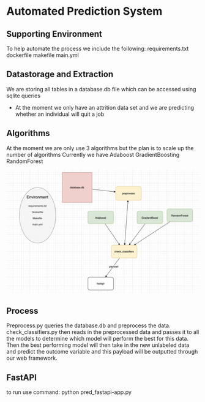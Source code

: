 # Automated Prediction System

## Supporting Environment

To help automate the process we include the following:
requirements.txt
dockerfile
makefile
main.yml

## Datastorage and Extraction

We are storing all tables in a database.db file which can be accessed using sqlite queries
- At the moment we only have an attrition data set and we are predicting whether an individual will quit a job

## Algorithms

At the moment we are only use 3 algorithms but the plan is to scale up the number of algorithms
Currently we have
Adaboost
GradientBoosting
RandomForest


<img width="1019" alt="proj1_diagram" src="proj4_flowchart.png">


## Process

Preprocess.py queries the database.db and preprocess the data. check_classifiers.py then reads in the preprocessed data and passes it to all the models to determine which model will perform the best for this data. Then the best performing model will then take in the new unlabeled data and predict the outcome variable and this payload will be outputted through our web framework.

## FastAPI

to run use command: python pred_fastapi-app.py

